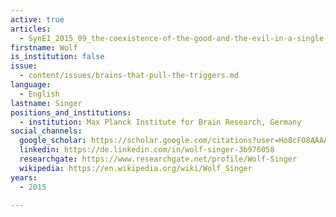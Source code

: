 ```yaml
---
active: true
articles:
  - SynE1_2015_09_the-coexistence-of-the-good-and-the-evil-in-a-single-brain
firstname: Wolf
is_institution: false
issue:
  - content/issues/brains-that-pull-the-triggers.md
language:
  - English
lastname: Singer
positions_and_institutions:
  - institution: Max Planck Institute for Brain Research, Germany
social_channels:
  google_scholar: https://scholar.google.com/citations?user=Ho8cFO8AAAAJ&hl=en
  linkedin: https://de.linkedin.com/in/wolf-singer-3b976058
  researchgate: https://www.researchgate.net/profile/Wolf-Singer
  wikipedia: https://en.wikipedia.org/wiki/Wolf_Singer
years:
  - 2015

---
```

